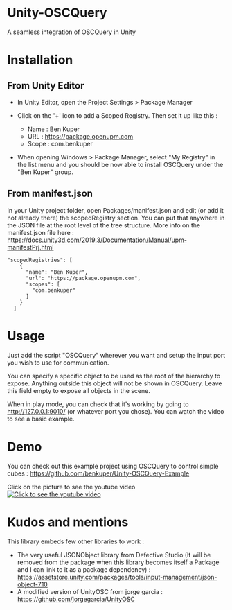 # Unity-OSCQuery
A seamless integration of OSCQuery in Unity 

# Installation

## From Unity Editor

- In Unity Editor, open the Project Settings > Package Manager
- Click on the '+' icon to add a Scoped Registry. Then set it up like this :
  - Name : Ben Kuper
  - URL : https://package.openupm.com
  - Scope : com.benkuper

- When opening Windows > Package Manager, select "My Registry" in the list menu and you should be now able to install OSCQuery under the "Ben Kuper" group.

## From manifest.json

In your Unity project folder, open Packages/manifest.json and edit (or add it not already there) the scopedRegistry section. You can put that anywhere in the JSON file at the root level of the tree structure. More info on the manifest.json file here : https://docs.unity3d.com/2019.3/Documentation/Manual/upm-manifestPrj.html

```
"scopedRegistries": [
    {
      "name": "Ben Kuper",
      "url": "https://package.openupm.com",
      "scopes": [
        "com.benkuper"
      ]
    }
  ]
```

# Usage

Just add the script "OSCQuery" wherever you want and setup the input port you wish to use for communication.

You can specify a specific object to be used as the root of the hierarchy to expose. Anything outside this object will not be shown in OSCQuery. Leave this field empty to expose all objects in the scene.

When in play mode, you can check that it's working by going to http://127.0.0.1:9010/ (or whatever port you chose). 
You can watch the video to see a basic example.

# Demo

You can check out this example project using OSCQuery to control simple cubes : https://github.com/benkuper/Unity-OSCQuery-Example

Click on the picture to see the youtube video
[![Click to see the youtube video](http://i3.ytimg.com/vi/pLfj06am8gU/maxresdefault.jpg)](https://www.youtube.com/watch?v=pLfj06am8gU)

# Kudos and mentions

This library embeds few other libraries to work :
- The very useful JSONObject library from Defective Studio (It will be removed from the package when this library becomes itself a Package and I can link to it as a package dependency) : https://assetstore.unity.com/packages/tools/input-management/json-object-710
- A modified version of UnityOSC from jorge garcia : https://github.com/jorgegarcia/UnityOSC
